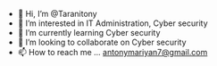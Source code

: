 - 👋 Hi, I’m @Taranitony
- 👀 I’m interested in IT Administration, Cyber security
- 🌱 I’m currently learning Cyber security
- 💞️ I’m looking to collaborate on Cyber security
- 📫 How to reach me ... antonymariyan7@gmail.com

<!---
Taranitony/Taranitony is a ✨ special ✨ repository because its `README.md` (this file) appears on your GitHub profile.
You can click the Preview link to take a look at your changes.
--->
